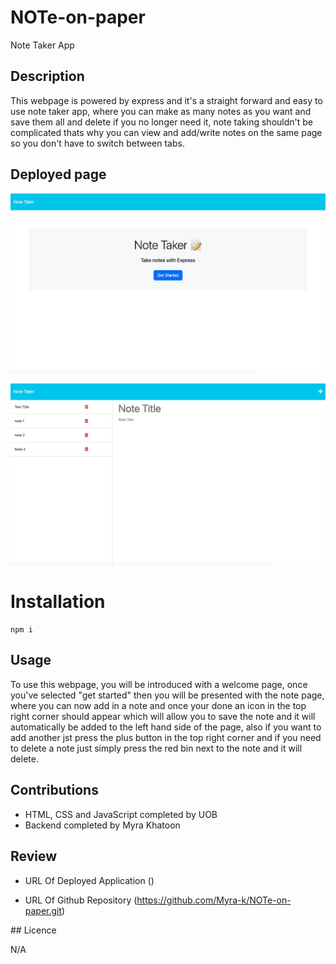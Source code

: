 # NOTe-on-paper

Note Taker App

## Description

This webpage is powered by express and it's a straight forward and easy to use note taker app, where you can make as many notes as you want and save them all and delete if you no longer need it, note taking shouldn't be complicated thats why you can view and add/write notes on the same page so you don't have to switch between tabs.

## Deployed page


![Deployed page screenshot](./public/assets/screenshots/Screenshot%202023-06-25%20at%2020.41.30.png)


![Deployed page screenshot](./public/assets/screenshots/Screenshot%202023-06-25%20at%2020.43.02.png)

# Installation

```
npm i

```

## Usage

To use this webpage, you will be introduced with a welcome page, once you've selected "get started" then you will be presented with the note page, where you can now add in a note and once your done an icon in the top right corner should appear which will allow you to save the note and it will automatically be added to the left hand side of the page, also if you want to add another jst press the plus button in the top right corner and if you need to delete a note just simply press the red bin next to the note and it will delete.
 
## Contributions

* HTML, CSS and JavaScript completed by UOB 
* Backend completed by Myra Khatoon

## Review

* URL Of Deployed Application ()

* URL Of Github Repository (https://github.com/Myra-k/NOTe-on-paper.git)

## Licence

N/A